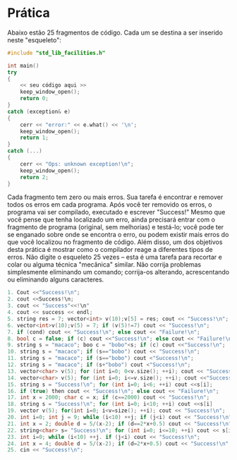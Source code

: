 # Prática

Abaixo estão 25 fragmentos de código. Cada um se destina a ser inserido neste "esqueleto":

```cpp
#include "std_lib_facilities.h"

int main()
try
{
    << seu código aqui >>
    keep_window_open();
    return 0;
}
catch (exception& e)
{
    cerr << "error:" << e.what() << '\n';
    keep_window_open();
    return 1;
}
catch (...)
{
    cerr << "Ops: unknown exception!\n";
    keep_window_open();
    return 2;
}
```

Cada fragmento tem zero ou mais erros.
Sua tarefa é encontrar e remover todos os erros em cada programa.
Após você ter removido os erros, o programa vai ser compilado, executado e escrever "Success!" Mesmo que você pense que tenha localizado um erro, ainda precisará entrar com o fragmento de programa (original, sem melhorias) e testá-lo;
 você pode ter se enganado sobre onde se encontra o erro, ou podem existir mais erros do que você localizou no fragmento de código. Além disso, um dos objetivos desta prática é mostrar como o compilador reage a diferentes tipos de erros. Não digite o esqueleto 25 vezes – esta é uma tarefa para recortar e colar ou alguma técnica "mecânica" similar. Não corrija problemas simplesmente eliminando um comando; corrija-os alterando, acrescentando ou eliminando alguns caracteres.

```cpp
1. Cout <<"Success!\n";
2. cout <<Success!\n;
3. cout << "Success"<<!\n"
4. cout << success << endl;
5. string res = 7; vector<int> v(10);v[5] = res; cout << "Success!\n";
6. vector<int>v(10);v(5) = 7; if (v(5)!=7) cout << "Success!\n";
7. if (cond) cout << "Success!\n"; else cout << "Failure!\n";
8. bool c = false; if (c) cout <<"Success!\n"; else cout << "Failure!\n";
9. string s = "macaco"; boo c = "bobo"<s; if (c) cout <<"Success!\n";
10. string s = "macaco"; if (s=="bobo") cout << "Success!\n";
11. string s = "macaco"; if (s=="bobo") cout <"Success!\n";
12. string s = "macaco"; if (s+"bobo") cout <"Success!\n";
13. vector<char> v(5); for (int i=0; 0<v.size(); ++i); cout << "Success!\n";
14. vector<char> v(5); for (int i=0; i<=v.size(); ++i); cout <<"Success!\n";
15. string s = "Success!\n"; for (int i=0; i<6; ++i) cout <<s[i];
16. if (true) then cout << "Success!\n"; else cout << "Failure!\n";
17. int x = 2000; char c = x; if (c==2000) cout << "Success!\n";
18. string s = "Success!\n"; for (int i=0; i<10; ++i) cout <<s[i]
19. vector v(5); for(int i=0; i<v=size(); ++i); cout << "Success!\n";
20. int i=0; int j = 9; while (i<10) ++j; if (j<i) cout << "Success!\n";
21. int x = 2; double d = 5/(x-2); if (d==2*x+0.5) cout << "Success!\n";
22. string<char> s= "Success!\n"; for (int i=0; i<=10; ++i) cout << s[i]
23. int i=0; while (i<10) ++j. if (j<i) cout << "Success!\n";
24. int x = 4; double d = 5/(x-2); if (d=2*x+0.5) cout << "Success!\n";
25. cin << "Success!\n";
```
